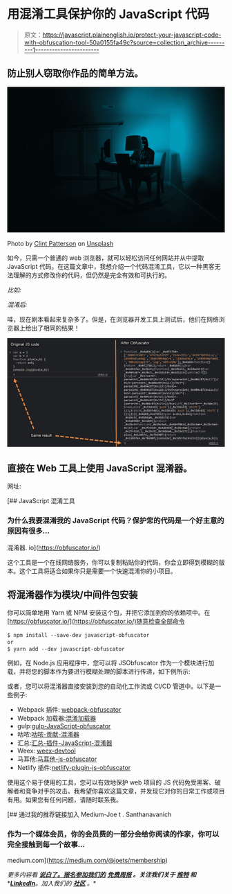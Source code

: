 # 用混淆工具保护你的 JavaScript 代码

> 原文：<https://javascript.plainenglish.io/protect-your-javascript-code-with-obfuscation-tool-50a0155fa49c?source=collection_archive---------1----------------------->

## 防止别人窃取你作品的简单方法。

![](img/663c3986d0fc22a37484966d09d2cdd1.png)

Photo by [Clint Patterson](https://unsplash.com/@cbpsc1?utm_source=medium&utm_medium=referral) on [Unsplash](https://unsplash.com?utm_source=medium&utm_medium=referral)

如今，只需一个普通的 web 浏览器，就可以轻松访问任何网站并从中提取 JavaScript 代码。在这篇文章中，我想介绍一个代码混淆工具，它以一种黑客无法理解的方式修改你的代码，但仍然是完全有效和可执行的。

*比如:*

*混淆后:*

哇，现在剧本看起来复杂多了。但是，在浏览器开发工具上测试后，他们在网络浏览器上给出了相同的结果！

![](img/1b2c250301192885ec4bc0339025a90d.png)

## 直接在 Web 工具上使用 JavaScript 混淆器。

网址:

[](https://obfuscator.io/) [## JavaScript 混淆工具

### 为什么我要混淆我的 JavaScript 代码？保护您的代码是一个好主意的原因有很多…

混淆器. io](https://obfuscator.io/) 

这个工具是一个在线网络服务，你可以复制粘贴你的代码，你会立即得到模糊的版本。这个工具将适合如果你只是需要一个快速混淆你的小项目。

## 将混淆器作为模块/中间件包安装

你可以简单地用 Yarn 或 NPM 安装这个包，并把它添加到你的依赖项中。在[https://obfuscator.io/](https://obfuscator.io/)随意检查全部命令

```
$ npm install --save-dev javascript-obfuscator
or
$ yarn add --dev javascript-obfuscator
```

例如，在 Node.js 应用程序中，您可以将 JSObfuscator 作为一个模块进行加载，并将您的脚本作为要进行模糊处理的脚本进行传递，如下例所示:

或者，您可以将混淆器直接安装到您的自动化工作流或 CI/CD 管道中。以下是一些例子:

*   Webpack 插件: [webpack-obfuscator](https://github.com/javascript-obfuscator/webpack-obfuscator)
*   Webpack 加载器:[混淆加载器](https://github.com/javascript-obfuscator/obfuscator-loader)
*   gulp:[gulp-JavaScript-obfuscator](https://github.com/javascript-obfuscator/gulp-javascript-obfuscator)
*   咕哝:[咕哝-贡献-混淆器](https://github.com/javascript-obfuscator/grunt-contrib-obfuscator)
*   汇总:[汇总-插件-JavaScript-混淆器](https://github.com/javascript-obfuscator/rollup-plugin-javascript-obfuscator)
*   Weex: [weex-devtool](https://www.npmjs.com/package/weex-devtool)
*   马耳他:[马耳他-js-obfuscator](https://github.com/fedeghe/malta-js-obfuscator)
*   Netlify 插件:[netlify-plugin-js-obfuscator](https://www.npmjs.com/package/netlify-plugin-js-obfuscator)

使用这个易于使用的工具，您可以有效地保护 web 项目的 JS 代码免受黑客、破解者和竞争对手的攻击。我希望你喜欢这篇文章，并发现它对你的日常工作或项目有用。如果您有任何问题，请随时联系我。

[](https://medium.com/@joets/membership) [## 通过我的推荐链接加入 Medium-Joe t . Santhanavanich

### 作为一个媒体会员，你的会员费的一部分会给你阅读的作家，你可以完全接触到每一个故事…

medium.com](https://medium.com/@joets/membership) 

*更多内容看* [***说白了。报名参加我们的***](https://plainenglish.io/) **[***免费周报***](http://newsletter.plainenglish.io/) *。关注我们关于* [***推特***](https://twitter.com/inPlainEngHQ) *和****[***LinkedIn***](https://www.linkedin.com/company/inplainenglish/)*。加入我们的* [***社区***](https://discord.gg/GtDtUAvyhW) *。**
